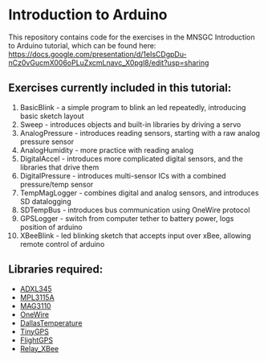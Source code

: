 # Introduction to Arduino

This repository contains code for the exercises in the MNSGC Introduction to Arduino tutorial, which can be found here:
https://docs.google.com/presentation/d/1eIsCDgpDu-nCz0vGucmX006oPLuZxcmLnavc_X0pgl8/edit?usp=sharing

## Exercises currently included in this tutorial:
1. BasicBlink - a simple program to blink an led repeatedly, introducing basic sketch layout
2. Sweep - introduces objects and built-in libraries by driving a servo
3. AnalogPressure - introduces reading sensors, starting with a raw analog pressure sensor
4. AnalogHumidity - more practice with reading analog
5. DigitalAccel - introduces more complicated digital sensors, and the libraries that drive them
6. DigitalPressure - introduces multi-sensor ICs with a combined pressure/temp sensor
7. TempMagLogger - combines digital and analog sensors, and introduces SD datalogging
8. SDTempBus - introduces bus communication using OneWire protocol
9. GPSLogger - switch from computer tether to battery power, logs position of arduino
10. XBeeBlink - led blinking sketch that accepts input over xBee, allowing remote control of arduino

## Libraries required:
- [ADXL345](https://github.com/sparkfun/SparkFun_ADXL345_Arduino_Library)
- [MPL3115A](https://github.com/sparkfun/MPL3115A2_Breakout)
- [MAG3110](https://github.com/sparkfun/SparkFun_MAG3110_Breakout_Board_Arduino_Library)
- [OneWire](https://github.com/PaulStoffregen/OneWire)
- [DallasTemperature](https://github.com/milesburton/Arduino-Temperature-Control-Library)
- [TinyGPS](https://github.com/mikalhart/TinyGPS)
- [FlightGPS](https://github.com/MNSGC-Ballooning/FlightGPS)
- [Relay_XBee](https://github.com/MNSGC-Ballooning/Relay_XBee)